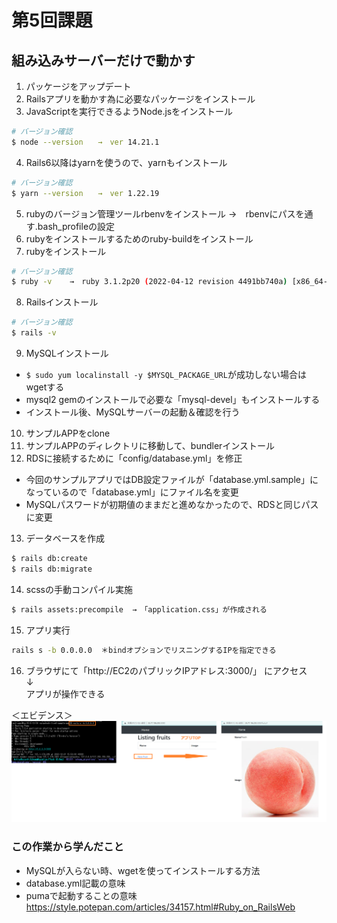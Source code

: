 # 第5回課題 #
## 組み込みサーバーだけで動かす ##
1. パッケージをアップデート
2. Railsアプリを動かす為に必要なパッケージをインストール
3. JavaScriptを実行できるようNode.jsをインストール
```bash
# バージョン確認
$ node --version　　→　ver 14.21.1
```
4. Rails6以降はyarnを使うので、yarnもインストール
```bash
# バージョン確認
$ yarn --version　　→　ver 1.22.19
```
5. rubyのバージョン管理ツールrbenvをインストール  →　rbenvにパスを通す.bash_profileの設定
6. rubyをインストールするためのruby-buildをインストール
7. rubyをインストール
```bash
# バージョン確認
$ ruby -v    →　ruby 3.1.2p20 (2022-04-12 revision 4491bb740a) [x86_64-linux]
```
8. Railsインストール
```bash
# バージョン確認
$ rails -v
```
9. MySQLインストール
 - `$ sudo yum localinstall -y $MYSQL_PACKAGE_URL`が成功しない場合はwgetする
 - mysql2 gemのインストールで必要な「mysql-devel」もインストールする
 - インストール後、MySQLサーバーの起動＆確認を行う
10. サンプルAPPをclone
11. サンプルAPPのディレクトリに移動して、bundlerインストール
12. RDSに接続するために「config/database.yml」を修正
 - 今回のサンプルアプリではDB設定ファイルが「database.yml.sample」になっているので「database.yml」にファイル名を変更
 - MySQLパスワードが初期値のままだと進めなかったので、RDSと同じパスに変更
13. データベースを作成
```bash
$ rails db:create
$ rails db:migrate
```
14. scssの手動コンパイル実施
```bash
$ rails assets:precompile  →　「application.css」が作成される
```
15. アプリ実行
```bash
rails s -b 0.0.0.0  ＊bindオプションでリスニングするIPを指定できる
```
16. ブラウザにて「http://EC2のパブリックIPアドレス:3000/」 にアクセス  
     ↓  
アプリが操作できる

＜エビデンス＞
![組み込みサーバーを使って](../images/rails.png)

### この作業から学んだこと ###
* MySQLが入らない時、wgetを使ってインストールする方法
* database.yml記載の意味
* pumaで起動することの意味　
　https://style.potepan.com/articles/34157.html#Ruby_on_RailsWeb



